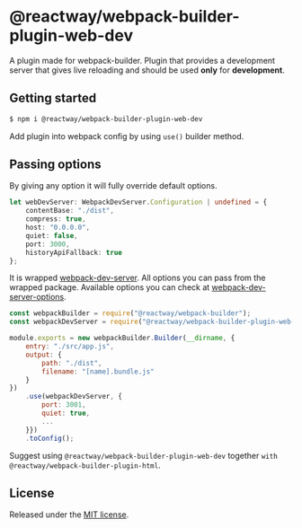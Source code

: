 # @reactway/webpack-builder-plugin-web-dev

A plugin made for webpack-builder. Plugin that provides a development server that gives live reloading and should be used **only** for **development**.

## Getting started

```sh
$ npm i @reactway/webpack-builder-plugin-web-dev
```

Add plugin into webpack config by using `use()` builder method.

## Passing options

By giving any option it will fully override default options.

```ts
let webDevServer: WebpackDevServer.Configuration | undefined = {
    contentBase: "./dist",
    compress: true,
    host: "0.0.0.0",
    quiet: false,
    port: 3000,
    historyApiFallback: true
};
```

It is wrapped [webpack-dev-server](https://www.npmjs.com/package/webpack-dev-server). All options you can pass from the wrapped package. Available options you can check at [webpack-dev-server-options](https://webpack.js.org/configuration/dev-server/#devserver).

```js
const webpackBuilder = require("@reactway/webpack-builder");
const webpackDevServer = require("@reactway/webpack-builder-plugin-web-dev");

module.exports = new webpackBuilder.Builder(__dirname, {
    entry: "./src/app.js",
    output: {
        path: "./dist",
        filename: "[name].bundle.js"
    }
})
    .use(webpackDevServer, {
        port: 3001,
        quiet: true,
        ...
    }})
    .toConfig();
```

Suggest using `@reactway/webpack-builder-plugin-web-dev` together `with @reactway/webpack-builder-plugin-html`.

## License

Released under the [MIT license](LICENSE).

